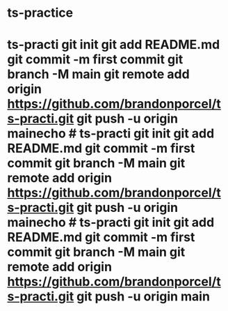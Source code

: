 # ts-practice
# ts-practi git init git add README.md git commit -m first commit git branch -M main git remote add origin https://github.com/brandonporcel/ts-practi.git git push -u origin mainecho # ts-practi git init git add README.md git commit -m first commit git branch -M main git remote add origin https://github.com/brandonporcel/ts-practi.git git push -u origin mainecho # ts-practi git init git add README.md git commit -m first commit git branch -M main git remote add origin https://github.com/brandonporcel/ts-practi.git git push -u origin main
